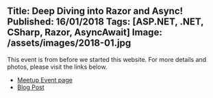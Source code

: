 Title: Deep Diving into Razor and Async!
Published: 16/01/2018
Tags: [ASP.NET, .NET, CSharp, Razor, AsyncAwait]
Image: /assets/images/2018-01.jpg
---
This event is from before we started this website. For more details and photos, please visit the links below.

* [Meetup Event page](https://www.meetup.com/dotnetoxford/events/245317590/)
* [Blog Post](https://www.danclarke.com/dotnetoxford-jan-2018)
